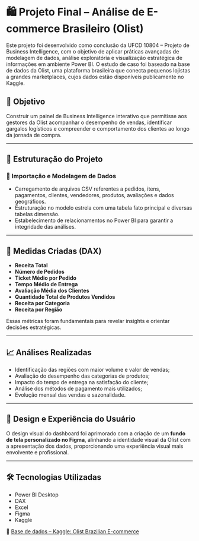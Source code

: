 # 🛍️ Projeto Final – Análise de E-commerce Brasileiro (Olist)

Este projeto foi desenvolvido como conclusão da UFCD 10804 – Projeto de Business Intelligence, com o objetivo de aplicar práticas avançadas de modelagem de dados, análise exploratória e visualização estratégica de informações em ambiente Power BI. O estudo de caso foi baseado na base de dados da Olist, uma plataforma brasileira que conecta pequenos lojistas a grandes marketplaces, cujos dados estão disponíveis publicamente no Kaggle.

## 🎯 Objetivo
Construir um painel de Business Intelligence interativo que permitisse aos gestores da Olist acompanhar o desempenho de vendas, identificar gargalos logísticos e compreender o comportamento dos clientes ao longo da jornada de compra.

---

## 🧩 Estruturação do Projeto

### 📁 Importação e Modelagem de Dados
- Carregamento de arquivos CSV referentes a pedidos, itens, pagamentos, clientes, vendedores, produtos, avaliações e dados geográficos.
- Estruturação no modelo estrela com uma tabela fato principal e diversas tabelas dimensão.
- Estabelecimento de relacionamentos no Power BI para garantir a integridade das análises.

---

## 🧮 Medidas Criadas (DAX)

- **Receita Total**
- **Número de Pedidos**
- **Ticket Médio por Pedido**
- **Tempo Médio de Entrega**
- **Avaliação Média dos Clientes**
- **Quantidade Total de Produtos Vendidos**
- **Receita por Categoria**
- **Receita por Região**

Essas métricas foram fundamentais para revelar insights e orientar decisões estratégicas.

---

## 📈 Análises Realizadas

- Identificação das regiões com maior volume e valor de vendas;
- Avaliação do desempenho das categorias de produtos;
- Impacto do tempo de entrega na satisfação do cliente;
- Análise dos métodos de pagamento mais utilizados;
- Evolução mensal das vendas e sazonalidade.

---

## 🎨 Design e Experiência do Usuário

O design visual do dashboard foi aprimorado com a criação de um **fundo de tela personalizado no Figma**, alinhando a identidade visual da Olist com a apresentação dos dados, proporcionando uma experiência visual mais envolvente e profissional.

---

## 🛠️ Tecnologias Utilizadas

- Power BI Desktop  
- DAX  
- Excel  
- Figma  
- Kaggle  

🔗 [Base de dados – Kaggle: Olist Brazilian E-commerce](https://www.kaggle.com/datasets/olistbr/brazilian-ecommerce)

